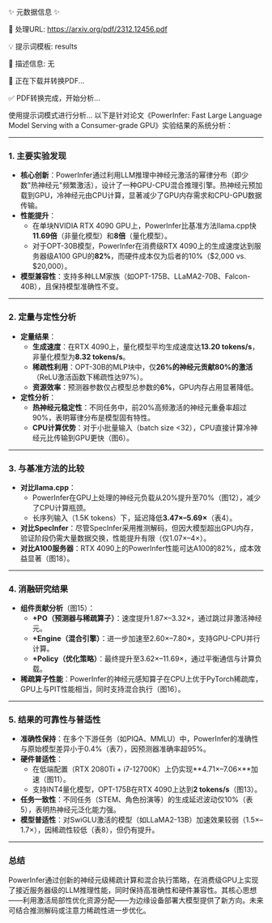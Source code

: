 ✨ 元数据信息 ✨

📄 处理URL: https://arxiv.org/pdf/2312.12456.pdf

💡 提示词模板: results

📝 描述信息: 无

🚀 正在下载并转换PDF...

✅ PDF转换完成，开始分析...

使用提示词模式进行分析...
以下是针对论文《PowerInfer: Fast Large Language Model Serving with a Consumer-grade GPU》实验结果的系统分析：

---

### 1. **主要实验发现**
- **核心创新**：PowerInfer通过利用LLM推理中神经元激活的幂律分布（即少数"热神经元"频繁激活），设计了一种GPU-CPU混合推理引擎。热神经元预加载到GPU，冷神经元由CPU计算，显著减少了GPU内存需求和CPU-GPU数据传输。
- **性能提升**：
  - 在单块NVIDIA RTX 4090 GPU上，PowerInfer比基准方法llama.cpp快**11.69倍**（非量化模型）和**8倍**（量化模型）。
  - 对于OPT-30B模型，PowerInfer在消费级RTX 4090上的生成速度达到服务器级A100 GPU的**82%**，而硬件成本仅为后者的10%（$2,000 vs. $20,000）。
- **模型兼容性**：支持多种LLM家族（如OPT-175B、LLaMA2-70B、Falcon-40B），且保持模型准确性不变。

---

### 2. **定量与定性分析**
- **定量结果**：
  - **生成速度**：在RTX 4090上，量化模型平均生成速度达**13.20 tokens/s**，非量化模型为**8.32 tokens/s**。
  - **稀疏性利用**：OPT-30B的MLP块中，仅**26%的神经元贡献80%的激活**（ReLU激活函数下稀疏性达97%）。
  - **资源效率**：预测器参数仅占模型总参数的**6%**，GPU内存占用显著降低。
- **定性分析**：
  - **热神经元稳定性**：不同任务中，前20%高频激活的神经元重叠率超过90%，表明幂律分布是模型固有特性。
  - **CPU计算优势**：对于小批量输入（batch size <32），CPU直接计算冷神经元比传输到GPU更快（图6）。

---

### 3. **与基准方法的比较**
- **对比llama.cpp**：
  - PowerInfer在GPU上处理的神经元负载从20%提升至70%（图12），减少了CPU计算瓶颈。
  - 长序列输入（1.5K tokens）下，延迟降低**3.47×–5.69×**（表4）。
- **对比SpecInfer**：尽管SpecInfer采用推测解码，但因大模型超出GPU内存，验证阶段仍需大量数据交换，性能提升有限（仅1.07×–4×）。
- **对比A100服务器**：RTX 4090上的PowerInfer性能可达A100的82%，成本效益显著（图18）。

---

### 4. **消融研究结果**
- **组件贡献分析**（图15）：
  - **+PO（预测器与稀疏算子）**：速度提升1.87×–3.32×，通过跳过非激活神经元。
  - **+Engine（混合引擎）**：进一步加速至2.60×–7.80×，支持GPU-CPU并行计算。
  - **+Policy（优化策略）**：最终提升至3.62×–11.69×，通过平衡通信与计算负载。
- **稀疏算子性能**：PowerInfer的神经元感知算子在CPU上优于PyTorch稀疏库，GPU上与PIT性能相当，同时支持混合执行（图16）。

---

### 5. **结果的可靠性与普适性**
- **准确性保持**：在多个下游任务（如PIQA、MMLU）中，PowerInfer的准确性与原始模型差异小于0.4%（表7），因预测器准确率超95%。
- **硬件普适性**：
  - 在低端配置（RTX 2080Ti + i7-12700K）上仍实现**4.71×–7.06×**加速（图11）。
  - 支持INT4量化模型，OPT-175B在RTX 4090上达到**2 tokens/s**（图13）。
- **任务一致性**：不同任务（STEM、角色扮演等）的生成延迟波动仅10%（表5），表明热神经元泛化能力强。
- **模型普适性**：对SwiGLU激活的模型（如LLaMA2-13B）加速效果较弱（1.5×–1.7×），因稀疏性较低（表8），但仍有提升。

---

### 总结
PowerInfer通过创新的神经元级稀疏计算和混合执行策略，在消费级GPU上实现了接近服务器级的LLM推理性能，同时保持高准确性和硬件兼容性。其核心思想——利用激活局部性优化资源分配——为边缘设备部署大模型提供了新方向。未来可结合推测解码或注意力稀疏性进一步优化。